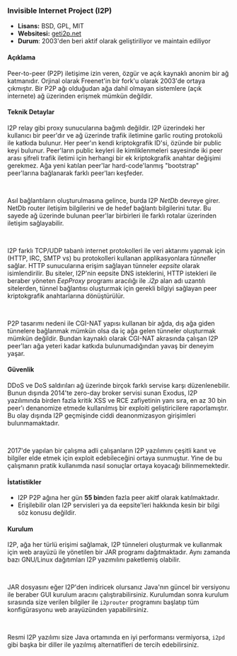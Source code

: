 ### Invisible Internet Project (I2P)
- **Lisans:** BSD, GPL, MIT
- **Websitesi:** [geti2p.net](https://geti2p.net/)
- **Durum**: 2003'den beri aktif olarak geliştiriliyor ve maintain ediliyor

#### Açıklama
Peer-to-peer (P2P) iletişime izin veren, özgür ve açık kaynaklı anonim bir ağ katmanıdır. Orjinal olarak Freenet'in 
bir fork'u olarak 2003'de ortaya çıkmıştır. Bir P2P ağı olduğudan ağa dahil olmayan sistemlere (açık internete) ağ
üzerinden erişmek mümkün değildir.

#### Teknik Detaylar 
I2P relay gibi proxy sunucularına bağımlı değildir. I2P üzerindeki her kullanıcı bir peer'dır ve ağ üzerinde trafik 
iletimine garlic routing protokolü ile katkıda bulunur. Her peer'ın kendi kriptokgrafik ID'si, özünde bir public keyi
bulunur. Peer'ların public keyleri ile kimliklenmeleri sayesinde iki peer arası şifreli trafik iletimi için herhangi
bir ek kriptokgrafik anahtar değişimi gerekmez. Ağa yeni katılan peer'lar hard-code'lanmış "bootstrap" peer'larına
bağlanarak farklı peer'ları keşfeder.

</br>

Asıl bağlantıların oluşturulmasına gelince, burda I2P *NetDb* devreye girer. NetDb router iletişim bilgilerini ve de 
hedef bağlantı bilgilerini tutar. Bu sayede ağ üzerinde bulunan peer'lar birbirleri ile farklı rotalar üzerinden
iletişim sağlayabilir.

</br>

I2P farklı TCP/UDP tabanlı internet protokolleri ile veri aktarımı yapmak için (HTTP, IRC, SMTP vs) bu protokolleri 
kullanan applikasyonlara *tünnel*ler sağlar. HTTP sunucularına erişim sağlayan tünneler *eepsite* olarak isimlendirilir.
Bu siteler, I2P'nin eepsite DNS isteklerini, HTTP istekleri ile beraber yöneten *EepProxy* programı aracılığı ile
*.i2p* alan adı uzantılı sitelerden, tünnel bağlantısı oluşturmak için gerekli bilgiyi sağlayan peer kriptokgrafik
anahtarlarına dönüştürülür.

</br>

P2P tasarımı nedeni ile CGI-NAT yapısı kullanan bir ağda, dış ağa giden tünnelere bağlanmak mümkün olsa da iç ağa 
gelen tünneler oluşturmak mümkün değildir. Bundan kaynaklı olarak CGI-NAT akrasında çalışan I2P peer'ları ağa yeteri 
kadar katkıda bulunumadığından yavaş bir deneyim yaşar.

#### Güvenlik
DDoS ve DoS saldırıları ağ üzerinde birçok farklı servise karşı düzenlenebilir. Bunun dışında 2014'te zero-day 
broker servisi sunan Exodus, I2P yazılımında birden fazla kritik XSS ve RCE zafiyetinin yanı sıra, en az 30 bin
peer'ı denanomize etmede kullanılmış bir exploiti geliştiricilere raporlamıştır. Bu olay dışında I2P geçmişinde
ciddi deanonmizasyon girişimleri bulunmamaktadır.

</br>

2017'de yapılan bir çalışma adli çalışanların I2P yazılımını çeşitli kanıt ve bilgiler elde etmek için exploit
edebileceğini ortaya sunmuştur. Yine de bu çalışmanın pratik kullanımda nasıl sonuçlar ortaya koyacağı bilinmemektedir.

#### İstatistikler
- I2P P2P ağına her gün **55 bin**den fazla peer akitf olarak katılmaktadır. 
- Erişilebilir olan I2P servisleri ya da eepsite'leri hakkında kesin bir bilgi söz konusu değildir.

#### Kurulum
I2P, ağa her türlü erişimi sağlamak, I2P tünneleri oluşturmak ve kullanmak için web arayüzü ile yönetilen
bir JAR programı dağıtmaktadır. Aynı zamanda bazı GNU/Linux dağıtımları I2P yazımılını paketlemiş olabilir.

</br>

JAR dosyasını eğer I2P'den indiricek olursanız Java'nın güncel bir versiyonu ile beraber GUI kurulum aracını
çalıştırabilirsiniz. Kurulumdan sonra kurulum sırasında size verilen bilgiler ile `i2prouter` programını
başlatıp tüm konfigürasyonu web arayüzünden yapabilirsiniz.

</br>

Resmi I2P yazılımı size Java ortamında en iyi performansı vermiyorsa, `i2pd` gibi başka bir diller ile yazılmış
alternatifleri de tercih edebilirsiniz.
